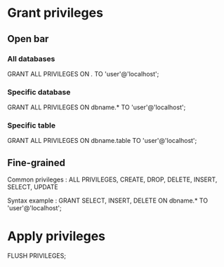 # Grant privileges
## Open bar
### All databases
GRANT ALL PRIVILEGES ON *.* TO 'user'@'localhost';

### Specific database
GRANT ALL PRIVILEGES ON dbname.* TO 'user'@'localhost';

### Specific table
GRANT ALL PRIVILEGES ON dbname.table TO 'user'@'localhost';

## Fine-grained
Common privileges : ALL PRIVILEGES, CREATE, DROP, DELETE, INSERT, SELECT, UPDATE

Syntax example :
GRANT SELECT, INSERT, DELETE ON dbname.* TO 'user'@'localhost';

# Apply privileges
FLUSH PRIVILEGES;
